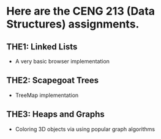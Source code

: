 # Here are the CENG 213 (Data Structures) assignments.
## THE1: Linked Lists
- A very basic browser implementation
## THE2: Scapegoat Trees
- TreeMap implementation
## THE3: Heaps and Graphs
- Coloring 3D objects via using popular graph algorithms
